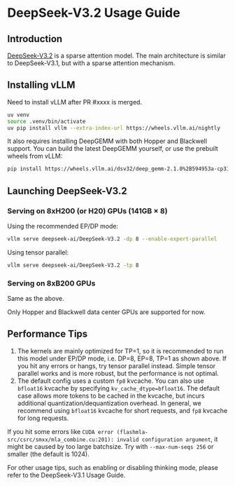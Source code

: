 # DeepSeek-V3.2 Usage Guide

## Introduction
[DeepSeek-V3.2](https://huggingface.co/deepseek-ai/DeepSeek-V3.2) is a sparse attention model. The main architecture is similar to DeepSeek-V3.1, but with a sparse attention mechanism.

## Installing vLLM

Need to install vLLM after PR #xxxx is merged.

```bash
uv venv
source .venv/bin/activate
uv pip install vllm --extra-index-url https://wheels.vllm.ai/nightly
```

It also requires installing DeepGEMM with both Hopper and Blackwell support. You can build the latest DeepGEMM yourself, or use the prebuilt wheels from vLLM:

```bash
pip install https://wheels.vllm.ai/dsv32/deep_gemm-2.1.0%2B594953a-cp312-cp312-linux_x86_64.whl
```

## Launching DeepSeek-V3.2

### Serving on 8xH200 (or H20) GPUs (141GB × 8)

Using the recommended EP/DP mode:

```bash
vllm serve deepseek-ai/DeepSeek-V3.2 -dp 8 --enable-expert-parallel
```

Using tensor parallel:

```bash
vllm serve deepseek-ai/DeepSeek-V3.2 -tp 8
```

### Serving on 8xB200 GPUs

Same as the above.

Only Hopper and Blackwell data center GPUs are supported for now.

## Performance Tips

1. The kernels are mainly optimized for TP=1, so it is recommended to run this model under EP/DP mode, i.e. DP=8, EP=8, TP=1 as shown above. If you hit any errors or hangs, try tensor parallel instead. Simple tensor parallel works and is more robust, but the performance is not optimal.
2. The default config uses a custom `fp8` kvcache. You can also use `bfloat16` kvcache by specifying `kv_cache_dtype=bfloat16`. The default case allows more tokens to be cached in the kvcache, but incurs additional quantization/dequantization overhead. In general, we recommend using `bfloat16` kvcache for short requests, and `fp8` kvcache for long requests.

If you hit some errors like `CUDA error (flashmla-src/csrc/smxx/mla_combine.cu:201): invalid configuration argument`, it might be caused by too large batchsize. Try with `--max-num-seqs 256` or smaller (the default is 1024).

For other usage tips, such as enabling or disabling thinking mode, please refer to the DeepSeek-V3.1 Usage Guide.
